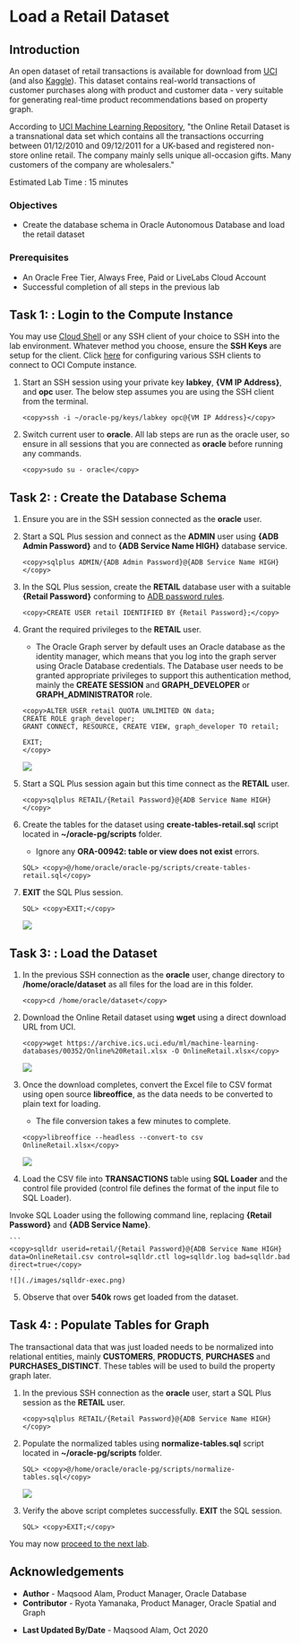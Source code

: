 # Load a Retail Dataset

## Introduction

An open dataset of retail transactions is available for download from [UCI](https://archive.ics.uci.edu/ml/datasets/online+retail) (and also [Kaggle](https://www.kaggle.com/jihyeseo/online-retail-data-set-from-uci-ml-repo)). This dataset contains real-world transactions of customer purchases along with product and customer data - very suitable for generating real-time product recommendations based on property graph.

According to [UCI Machine Learning Repository](https://archive.ics.uci.edu/ml/datasets/online+retail), "the Online Retail Dataset is a transnational data set which contains all the transactions occurring between 01/12/2010 and 09/12/2011 for a UK-based and registered non-store online retail. The company mainly sells unique all-occasion gifts. Many customers of the company are wholesalers."

Estimated Lab Time : 15 minutes

### Objectives

- Create the database schema in Oracle Autonomous Database and load the retail dataset

### Prerequisites

- An Oracle Free Tier, Always Free, Paid or LiveLabs Cloud Account
- Successful completion of all steps in the previous lab

## Task 1: : Login to the Compute Instance

You may use [Cloud Shell](https://docs.cloud.oracle.com/en-us/iaas/Content/API/Concepts/cloudshellintro.htm) or any SSH client of your choice to SSH into the lab environment. Whatever method you choose, ensure the **SSH Keys** are setup for the client. Click [here](https://docs.cloud.oracle.com/en-us/iaas/Content/GSG/Tasks/testingconnection.htm ) for configuring various SSH clients to connect to OCI Compute instance.

1. Start an SSH session using your private key **labkey**, **{VM IP Address}**, and **opc** user. The below step assumes you are using the SSH client from the terminal.

    ```
    <copy>ssh -i ~/oracle-pg/keys/labkey opc@{VM IP Address}</copy>
    ```

2. Switch current user to **oracle**. All lab steps are run as the oracle user, so ensure in all sessions that you are connected as **oracle** before running any commands.

    ```
    <copy>sudo su - oracle</copy>
    ```

## Task 2: : Create the Database Schema

1. Ensure you are in the SSH session connected as the **oracle** user.

2. Start a SQL Plus session and connect as the **ADMIN** user using **{ADB Admin Password}** and to **{ADB Service Name HIGH}** database service.

    ```
    <copy>sqlplus ADMIN/{ADB Admin Password}@{ADB Service Name HIGH}</copy>
    ```

3. In the SQL Plus session, create the **RETAIL** database user with a suitable **{Retail Password}** conforming to [ADB password rules](https://docs.oracle.com/en/cloud/paas/autonomous-data-warehouse-cloud/user/manage-users-admin.html#GUID-B227C664-EBA0-4B5E-B11C-A56B16567C1B).

    ```
    <copy>CREATE USER retail IDENTIFIED BY {Retail Password};</copy>
    ```

4. Grant the required privileges to the **RETAIL** user.

    - The Oracle Graph server by default uses an Oracle database as the identity manager, which means that you log into the graph server using Oracle Database credentials. The Database user needs to be granted appropriate privileges to support this authentication method, mainly the **CREATE SESSION** and  **GRAPH\_DEVELOPER** or **GRAPH\_ADMINISTRATOR** role.

    ```
    <copy>ALTER USER retail QUOTA UNLIMITED ON data;
    CREATE ROLE graph_developer;
    GRANT CONNECT, RESOURCE, CREATE VIEW, graph_developer TO retail;

    EXIT;
    </copy>
    ```
    ![](./images/sqlplus-create-retail-user.png)

5. Start a SQL Plus session again but this time connect as the **RETAIL** user.

    ```
    <copy>sqlplus RETAIL/{Retail Password}@{ADB Service Name HIGH}</copy>
    ```

6. Create the tables for the dataset using **create-tables-retail.sql** script located in **~/oracle-pg/scripts** folder.

    - Ignore any **ORA-00942: table or view does not exist** errors.

    ```
    SQL> <copy>@/home/oracle/oracle-pg/scripts/create-tables-retail.sql</copy>
    ```

7. **EXIT** the SQL Plus session.

    ```
    SQL> <copy>EXIT;</copy>
    ```
    ![](./images/sqlplus-retail-schema-create.png)

## Task 3: : Load the Dataset

1. In the previous SSH connection as the **oracle** user, change directory to **/home/oracle/dataset** as all files for the load are in this folder.

    ```
    <copy>cd /home/oracle/dataset</copy>
    ```

2. Download the Online Retail dataset using **wget** using a direct download URL from UCI.

    ```
    <copy>wget https://archive.ics.uci.edu/ml/machine-learning-databases/00352/Online%20Retail.xlsx -O OnlineRetail.xlsx</copy>
    ```
    ![](./images/wget-online-retail.png)

3. Once the download completes, convert the Excel file to CSV format using open source **libreoffice**, as the data needs to be converted to plain text for loading.

    - The file conversion takes a few minutes to complete.

    ```
    <copy>libreoffice --headless --convert-to csv OnlineRetail.xlsx</copy>
    ```
    ![](./images/libreoffice.png)

4. Load the CSV file into **TRANSACTIONS** table using **SQL Loader** and the control file provided (control file defines the format of the input file to SQL Loader).

  Invoke SQL Loader using the following command line, replacing **{Retail Password}** and **{ADB Service Name}**.

    ```
    <copy>sqlldr userid=retail/{Retail Password}@{ADB Service Name HIGH} data=OnlineRetail.csv control=sqlldr.ctl log=sqlldr.log bad=sqlldr.bad direct=true</copy>
    ```
    ![](./images/sqlldr-exec.png)

5. Observe that over **540k** rows get loaded from the dataset.

## Task 4: : Populate Tables for Graph

The transactional data that was just loaded needs to be normalized into relational entities, mainly **CUSTOMERS**, **PRODUCTS**, **PURCHASES** and **PURCHASES_DISTINCT**. These tables will be used to build the property graph later.

1. In the previous SSH connection as the **oracle** user, start a SQL Plus session as the **RETAIL** user.

    ```
    <copy>sqlplus RETAIL/{Retail Password}@{ADB Service Name HIGH}</copy>
    ```

2. Populate the normalized tables using **normalize-tables.sql** script located in **~/oracle-pg/scripts** folder.

    ```
    SQL> <copy>@/home/oracle/oracle-pg/scripts/normalize-tables.sql</copy>
    ```
    ![](./images/denormalize-load.png)

3. Verify the above script completes successfully. **EXIT** the SQL session.

    ```
    SQL> <copy>EXIT;</copy>
    ```

You may now [proceed to the next lab](#next).

## Acknowledgements

- **Author** - Maqsood Alam, Product Manager, Oracle Database
- **Contributor** - Ryota Yamanaka, Product Manager, Oracle Spatial and Graph
* **Last Updated By/Date** - Maqsood Alam, Oct 2020


